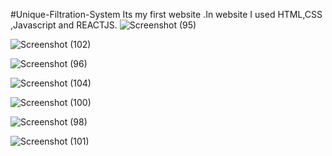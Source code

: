 #Unique-Filtration-System
Its my first website .In website I used HTML,CSS ,Javascript and REACTJS.
![Screenshot (95)](https://github.com/user-attachments/assets/eb4738d9-a263-45c3-8162-5d86cd79f4db)

![Screenshot (102)](https://github.com/user-attachments/assets/37058348-2980-41ac-864a-00383caeabc6)

![Screenshot (96)](https://github.com/user-attachments/assets/28ade1a7-409f-492d-843b-860832bbe4dd)

![Screenshot (104)](https://github.com/user-attachments/assets/046c1e6d-0c10-4a79-b99b-e59ad98b36ed)

![Screenshot (100)](https://github.com/user-attachments/assets/cd63d2cb-af70-4dad-9728-39d2e2b675a1)

![Screenshot (98)](https://github.com/user-attachments/assets/f2a23e9f-1693-4967-940a-94d34f944784)

![Screenshot (101)](https://github.com/user-attachments/assets/4aec1cef-07fb-4983-b1c5-98c9686683ff)
